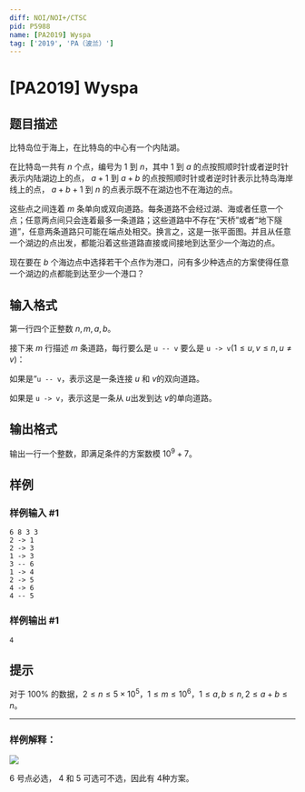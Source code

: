 ```yaml
---
diff: NOI/NOI+/CTSC
pid: P5988
name: [PA2019] Wyspa
tag: ['2019', 'PA（波兰）']
---
```

# [PA2019] Wyspa
## 题目描述

比特岛位于海上，在比特岛的中心有一个内陆湖。

在比特岛一共有 $n$ 个点，编号为 $1$ 到 $n$，其中 $1$ 到 $a$ 的点按照顺时针或者逆时针表示内陆湖边上的点， $a+1$ 到 $a+b$ 的点按照顺时针或者逆时针表示比特岛海岸线上的点， $a+b+1$ 到 $n$ 的点表示既不在湖边也不在海边的点。

这些点之间连着 $m$ 条单向或双向道路。每条道路不会经过湖、海或者任意一个点；任意两点间只会连着最多一条道路；这些道路中不存在“天桥”或者“地下隧道”，任意两条道路只可能在端点处相交。换言之，这是一张平面图。并且从任意一个湖边的点出发，都能沿着这些道路直接或间接地到达至少一个海边的点。

现在要在 $b$ 个海边点中选择若干个点作为港口，问有多少种选点的方案使得任意一个湖边的点都能到达至少一个港口？
## 输入格式

第一行四个正整数 $n,m,a,b$。

接下来 $m$ 行描述 $m$ 条道路，每行要么是 `u -- v` 要么是 `u -> v`($1\le 
u,v\le n,u\ne v$)：

如果是“`u -- v`，表示这是一条连接 $u$ 和 $v$的双向道路。

如果是 `u -> v`，表示这是一条从 $u$出发到达 $v$的单向道路。
## 输出格式

输出一行一个整数，即满足条件的方案数模 $10^9+7$。
## 样例

### 样例输入 #1
```
6 8 3 3
2 -> 1
2 -> 3
1 -> 3
3 -- 6
1 -> 4
2 -> 5
4 -> 6
4 -- 5
```
### 样例输出 #1
```
4
```
## 提示

对于 $100\%$ 的数据，$2\le n\le 5\times 10^5$，$1\le m\le 10^6$，$1\le a,b\le n,2\le a+b\le n$。

---

### 样例解释：

![](https://cdn.luogu.com.cn/upload/image_hosting/e7xeolht.png)

$6$ 号点必选， $4$ 和 $5$ 可选可不选，因此有 $4$种方案。


